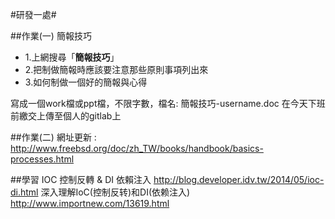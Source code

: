#研發一處#



##作業(一) 簡報技巧

- 1.上網搜尋「**簡報技巧**」
- 2.把制做簡報時應該要注意那些原則事項列出來
- 3.如何制做一個好的簡報與心得

寫成一個work檔或ppt檔，不限字數，檔名: 簡報技巧-username.doc
在今天下班前繳交上傳至個人的gitlab上

##作業(二)
網址更新 : http://www.freebsd.org/doc/zh_TW/books/handbook/basics-processes.html


##學習
IOC 控制反轉 & DI 依賴注入
http://blog.developer.idv.tw/2014/05/ioc-di.html
深入理解IoC(控制反转)和DI(依赖注入)
http://www.importnew.com/13619.html
